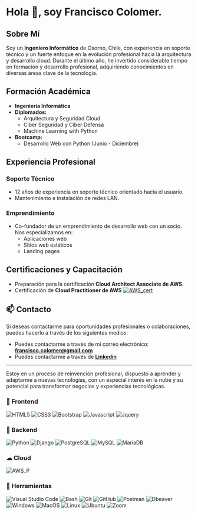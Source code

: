 # Hola 👋, soy Francisco Colomer.

## Sobre Mí

Soy un **Ingeniero Informático** de Osorno, Chile, con experiencia en soporte técnico y un fuerte enfoque en la evolución profesional hacia la arquitectura y desarrollo cloud. Durante el último año, he invertido considerable tiempo en formación y desarrollo profesional, adquiriendo conocimientos en diversas áreas clave de la tecnología.

## Formación Académica

- **Ingeniería Informática**
- **Diplomados:**
  - Arquitectura y Seguridad Cloud
  - Ciber Seguridad y Ciber Defensa
  - Machine Learning with Python
- **Bootcamp:**
  - Desarrollo Web con Python (Junio - Diciembre)

## Experiencia Profesional

### Soporte Técnico
- 12 años de experiencia en soporte técnico orientado hacia el usuario.
- Mantenimiento e instalación de redes LAN.

### Emprendimiento
- Co-fundador de un emprendimiento de desarrollo web con un socio. Nos especializamos en:
  - Aplicaciones web
  - Sitios web estáticos
  - Landing pages

## Certificaciones y Capacitación

- Preparación para la certificación **Cloud Architect Associate de AWS**.
- Certificación de **Cloud Practitioner de AWS**
[![AWS_cert](https://images.credly.com/size/70x70/images/00634f82-b07f-4bbd-a6bb-53de397fc3a6/image.png)](https://www.credly.com/badges/f0281df3-b076-4354-849c-4c7bafb9f8f4/public_url)

  

## 📫 Contacto
Si deseas contactarme para oportunidades profesionales o colaboraciones, puedes hacerlo a través de los siguientes medios:

- Puedes contactarme a través de mi correo electrónico: **<francisco.colomer@gmail.com>**
- Puedes contactarme a través de **[Linkedin](https://www.linkedin.com/in/francisco-colomer-bonometti/)**

---

Estoy en un proceso de reinvención profesional, dispuesto a aprender y adaptarme a nuevas tecnologías, con un especial interés en la nube y su potencial para transformar negocios y experiencias tecnológicas.





  
### 🎨 Frontend

![HTML5](https://img.shields.io/badge/HTML5-E34F26?style=for-the-badge&logo=html5&logoColor=white) ![CSS3](https://img.shields.io/badge/CSS3-1572B6?style=for-the-badge&logo=css3&logoColor=white) ![Bootstrap](https://img.shields.io/badge/Bootstrap-563D7C?style=for-the-badge&logo=bootstrap&logoColor=white) ![Javascript](https://img.shields.io/badge/Javascript-323330?style=for-the-badge&logo=javascript&logoColor=F7DF1E) ![Jquery](https://img.shields.io/badge/jQuery-0769AD?style=for-the-badge&logo=jquery&logoColor=white)

### 🔨 Backend

![Python](https://img.shields.io/badge/Python-3776AB?style=for-the-badge&logo=python&logoColor=white) ![Django](https://img.shields.io/badge/Django-092E20?style=for-the-badge&logo=django&logoColor=white) ![PostgreSQL](https://img.shields.io/badge/PostgreSQL-316192?style=for-the-badge&logo=postgresql&logoColor=white) ![MySQL](https://img.shields.io/badge/MySQL-005C84?style=for-the-badge&logo=mysql&logoColor=white) ![MariaDB](https://img.shields.io/badge/MariaDB-003545?style=for-the-badge&logo=mariadb&logoColor=white)

### ☁ Cloud

![AWS_P](https://img.shields.io/badge/Amazon_AWS-FF9900?style=for-the-badge&logo=amazonaws&logoColor=white)

### 📎 Herramientas

![Visual Studio Code](https://img.shields.io/badge/Visual%20Studio%20Code-007ACC?style=for-the-badge&logo=visual-studio-code&logoColor=white) ![Bash](https://img.shields.io/badge/Bash-121011?style=for-the-badge&logo=gnu-bash&logoColor=white) ![Git](https://img.shields.io/badge/git-%23F05033.svg?style=for-the-badge&logo=git&logoColor=white) ![GitHub](https://img.shields.io/badge/github-%23121011.svg?style=for-the-badge&logo=github&logoColor=white) ![Postman](https://img.shields.io/badge/Postman-FF6C37?style=for-the-badge&logo=postman&logoColor=white) ![Dbeaver](https://img.shields.io/badge/DBeaver-EE0000?style=for-the-badge&logo=dbeaver&logoColor=white) ![Windows](https://img.shields.io/badge/Windows-0078D6?style=for-the-badge&logo=windows&logoColor=white) ![MacOS](https://img.shields.io/badge/MacOS-000000?style=for-the-badge&logo=apple&logoColor=white) ![Linux](https://img.shields.io/badge/Linux-FCC624?style=for-the-badge&logo=linux&logoColor=black) ![Ubuntu](https://img.shields.io/badge/Ubuntu-E95420?style=for-the-badge&logo=ubuntu&logoColor=white) ![Zoom](https://img.shields.io/badge/Zoom-2D8CFF?style=for-the-badge&logo=zoom&logoColor=white)
